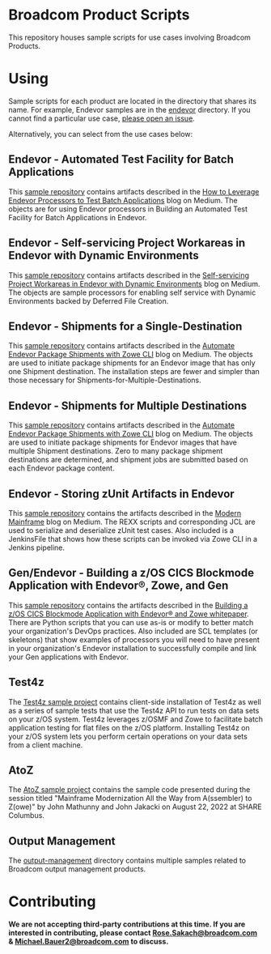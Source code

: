 # Broadcom Product Scripts
This repository houses sample scripts for use cases involving Broadcom Products.

# Using
Sample scripts for each product are located in the directory that shares its name. For example, Endevor samples are in the [endevor](endevor) directory. If you cannot find a particular use case, [please open an issue](https://github.com/BroadcomMFD/broadcom-product-scripts/issues/new).

Alternatively, you can select from the use cases below:

## Endevor - Automated Test Facility for Batch Applications
This [sample repository](endevor/Automated-Test-Facility-for-Batch-Applications) contains artifacts described in the [How to Leverage Endevor Processors to Test Batch Applications](https://medium.com/modern-mainframe/how-to-leverage-endevor-processors-to-test-batch-applications-6247a9dfdafa) blog on Medium.  The objects are for using Endevor processors in Building an Automated Test Facility for Batch Applications in Endevor.

## Endevor - Self-servicing Project Workareas in Endevor with Dynamic Environments
This [sample repository](endevor/Self-servicing-Project-Workareas-in-Endevor-with-Dynamic-Environments) contains artifacts described in the [Self-servicing Project Workareas in Endevor with Dynamic Environments](https://medium.com/@vaughn.marshall/self-servicing-project-workareas-in-endevor-with-dynamic-environments-dd18516ab760) blog on Medium.  The objects are sample processors for enabling self service with Dynamic Environments backed by Deferred File Creation.

## Endevor - Shipments for a Single-Destination
This [sample repository](endevor/Shipments-for-a-Single-Destination) contains artifacts described in the [Automate Endevor Package Shipments with Zowe CLI](https://medium.com/zowe/automate-ca-endevor-package-shipments-with-zowe-cli-e15feb61745a) blog on Medium.  The objects are used to initiate package shipments for an Endevor image that has only one Shipment destination.  The installation steps are fewer and simpler than those necessary for Shipments-for-Multiple-Destinations.

## Endevor - Shipments for Multiple Destinations
This [sample repository](endevor/Shipments-for-Multiple-Destinations) contains artifacts described in the [Automate Endevor Package Shipments with Zowe CLI](https://medium.com/zowe/automate-ca-endevor-package-shipments-with-zowe-cli-e15feb61745a) blog on Medium.  The objects are used to initiate package shipments for Endevor images that have multiple Shipment destinations.  Zero to many package shipment destinations are determined, and shipment jobs are submitted based on each Endevor package content.

## Endevor - Storing zUnit Artifacts in Endevor
This [sample repository](endevor/zunit) contains the artifacts described in the [Modern Mainframe](https://medium.com/modern-mainframe) blog on Medium.  The REXX scripts and corresponding JCL are used to serialize and deserialize zUnit test cases.  Also included is a JenkinsFile that shows how these scripts can be invoked via Zowe CLI in a Jenkins pipeline.

## Gen/Endevor - Building a z/OS CICS Blockmode Application with Endevor®, Zowe, and Gen
This [sample repository](gen/gen-whitepaper-sample) contains the artifacts described in the [Building a z/OS CICS Blockmode Application with Endevor® and Zowe whitepaper](https://community.broadcom.com/mainframesoftware/communities/community-home/digestviewer/viewthread?GroupId=1513&MessageKey=7a3ba595-6432-48aa-93f4-f18206875d72&CommunityKey=4182c217-4789-4997-8f22-87de25983f6e&tab=digestviewer). There are Python scripts that you can use as-is or modify to better match your organization's DevOps practices. Also included are SCL templates (or skeletons) that show examples of processors you will need to have present in your organization's Endevor installation to successfully compile and link your Gen applications with Endevor.

## Test4z
The [Test4z sample project](https://github.com/BroadcomMFD/test4z) contains client-side installation of Test4z as well as a series of sample tests that use the Test4z API to run tests on data sets on your z/OS system. Test4z leverages z/OSMF and Zowe to facilitate batch application testing for flat files on the z/OS platform. Installing Test4z on your z/OS system lets you perform certain operations on your data sets from a client machine.

## AtoZ
The [AtoZ sample project](https://github.com/BroadcomMFD/share/2022_columbus/AtoZ) contains the sample code presented during the session titled "Mainframe Modernization All the Way from A(ssembler) to Z(owe)" by John Mathunny and John Jakacki on August 22, 2022 at SHARE Columbus.

## Output Management

The [output-management](output-management) directory contains multiple samples related to Broadcom output management products.

# Contributing
**We are not accepting third-party contributions at this time. If you are interested in contributing, please contact Rose.Sakach@broadcom.com & Michael.Bauer2@broadcom.com to discuss.**
